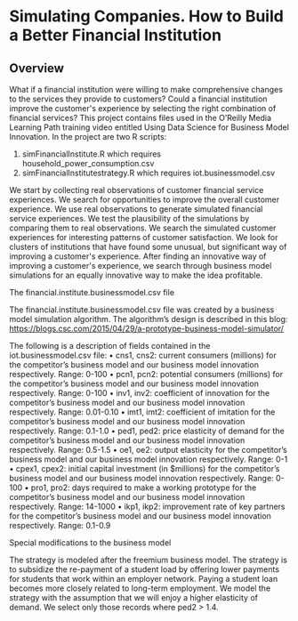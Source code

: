 # Simulating Companies. How to Build a Better Financial Institution

## Overview

What if a financial institution were willing to make comprehensive changes to the services they provide to customers? Could a financial institution improve the customer's experience by selecting the right combination of financial services? This project contains files used in the O’Reilly Media Learning Path training video entitled Using Data Science for Business Model Innovation. In the project are two R scripts:

1.	simFinancialInstitute.R which requires household_power_consumption.csv
2. simFinancialInstitutestrategy.R which requires iot.businessmodel.csv

We start by collecting real observations of customer financial service experiences. We search for opportunities to improve the overall customer experience. We use real observations to generate simulated financial service experiences. We test the plausibility of the simulations by comparing them to real observations. We search the simulated customer experiences for interesting patterns of customer satisfaction. We look for clusters of institutions that have found some unusual, but significant way of improving a customer's experience. After finding an innovative way of improving a customer's experience, we search through business model simulations for an equally innovative way to make the idea profitable.


The financial.institute.businessmodel.csv file

The financial.institute.businessmodel.csv file was created by a business model simulation algorithm. The algorithm’s design is described in this blog:
https://blogs.csc.com/2015/04/29/a-prototype-business-model-simulator/

 The following is a description of fields contained in the iot.businessmodel.csv file:
•	cns1, cns2: current consumers (millions) for the competitor’s business model and our business model innovation respectively. Range: 0-100
•	pcn1, pcn2: potential consumers (millions) for the competitor’s business model and our business model innovation respectively. Range: 0-100
•	inv1, inv2: coefficient of innovation for the competitor’s business model and our business model innovation respectively. Range: 0.01-0.10
•	imt1, imt2: coefficient of imitation for the competitor’s business model and our business model innovation respectively. Range: 0.1-1.0
•	ped1, ped2: price elasticity of demand for the competitor’s business model and our business model innovation respectively. Range: 0.5-1.5
•	oe1, oe2: output elasticity for the competitor’s business model and our business model innovation respectively. Range: 0-1
•	cpex1, cpex2: initial capital investment (in $millions) for the competitor’s business model and our business model innovation respectively. Range: 0-100
•	pro1, pro2: days required to make a working prototype for the competitor’s business model and our business model innovation respectively. Range: 14-1000
•	ikp1, ikp2: improvement rate of key partners for the competitor’s business model and our business model innovation respectively. Range: 0.1-0.9

Special modifications to the business model

The strategy is modeled after the freemium business model.  The strategy is to subsidize the re-payment of a student load by offering lower payments for students that work within an employer network. Paying a student loan becomes more closely related to long-term employment. We model the strategy with the assumption that we will enjoy a higher elasticity of demand. We select only those records where ped2 > 1.4.
